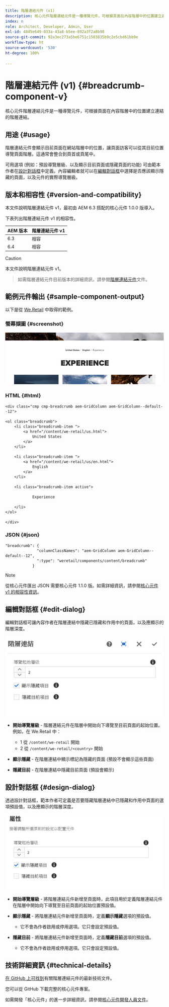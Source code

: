 ```yaml
---
title: 階層連結元件 (v1)
description: 核心元件階層連結元件是一種導覽元件，可根據頁面在內容階層中的位置建立連結的階層連結。
index: n
role: Architect, Developer, Admin, User
exl-id: 4845e649-033a-43a8-b5ee-892a3f2a8b98
source-git-commit: 92a3ec273a5be6751c1503835b9c2e5cbd61bb9e
workflow-type: ht
source-wordcount: '530'
ht-degree: 100%

---
```



# 階層連結元件 (v1) {#breadcrumb-component-v}

核心元件階層連結元件是一種導覽元件，可根據頁面在內容階層中的位置建立連結的階層連結。

## 用途 {#usage}

階層連結元件會顯示目前頁面在網站階層中的位置，讓頁面訪客可以從其目前位置導覽頁面階層。這通常會整合到頁首或頁尾中。

可用選項 (例如：預設導覽層級、以及顯示目前頁面或隱藏頁面的功能) 可由範本作者在[設計對話框](#design-dialog)中定義。內容編輯者就可以在[編輯對話框](#edit-dialog)中選擇是否應該顯示隱藏的頁面，以及元件的實際導覽層級。

## 版本和相容性 {#version-and-compatibility}

本文件說明階層連結元件 v1，最初由 AEM 6.3 搭配的核心元件 1.0.0 版導入。

下表列出階層連結元件 v1 的相容性。

| AEM 版本 | 階層連結元件 v1 |
|--- |--- |
| 6.3 | 相容 |
| 6.4 | 相容 |

>[!CAUTION]
>
>本文件說明階層連結元件 v1。
>>如需階層連結元件目前版本的詳細資訊，請參閱[階層連結元件](/help/components/breadcrumb.md)文件。

## 範例元件輸出 {#sample-component-output}

以下是從 [We.Retail](https://helpx.adobe.com/tw/experience-manager/6-4/sites/developing/using/we-retail.html) 中取得的範例。

### 螢幕擷圖 {#screenshot}

![](/help/assets/chlimage_1-33.png)

### HTML {#html}

```
<div class="cmp cmp-breadcrumb aem-GridColumn aem-GridColumn--default--12">

<ol class="breadcrumb">
    <li class="breadcrumb-item ">
        <a href="/content/we-retail/us.html">
            United States
        </a>
    </li>

    <li class="breadcrumb-item ">
        <a href="/content/we-retail/us/en.html">
            English
        </a>
    </li>

    <li class="breadcrumb-item active">
        
            Experience
        
    </li>
</ol>
 
</div>
```

### JSON {#json}

```
"breadcrumb": {
              "columnClassNames": "aem-GridColumn aem-GridColumn--default--12",
              ":type": "weretail/components/content/breadcrumb"
            }
```

>[!NOTE]
>
>從核心元件匯出 JSON 需要核心元件 1.1.0 版。如需詳細資訊，請參閱[核心元件 v1 的相容性資訊](/help/versions.md)。

## 編輯對話框 {#edit-dialog}

編輯對話框可讓內容作者在階層連結中隱藏已隱藏和作用中的頁面，以及應顯示的階層深度。

![](/help/assets/chlimage_1-34.png)

* **開始導覽層級** - 階層連結元件在階層中開始向下導覽至目前頁面的起始位置。例如，在 We.Retail 中：

   * 1 從 `/content/we-retail` 開始
   * 2 從 `/content/we-retail/<country>` 開始

* **顯示隱藏** - 在階層連結中顯示標記為隱藏的頁面 (預設不會顯示這些頁面)
* **隱藏目前** - 在階層連結中隱藏目前頁面 (預設會顯示)

## 設計對話框 {#design-dialog}

透過設計對話框，範本作者可定義是否要隱藏階層連結中已隱藏和作用中頁面的選項預設值，以及應顯示的階層深度。

![](/help/assets/chlimage_1-35.png)

* **開始導覽層級** - 將階層連結元件新增至頁面時，此項目用於定義階層連結元件在階層中開始向下導覽至目前頁面的起始位置預設值。
* **顯示隱藏** - 將階層連結元件新增至頁面時，定義&#x200B;**顯示隱藏**&#x200B;選項的預設值。

   * 它不會為作者啟用或停用選項。它只會設定預設值。

* **隱藏目前** - 將階層連結元件新增至頁面時，定義&#x200B;**隱藏目前**&#x200B;選項的預設值。

   * 它不會為作者啟用或停用選項。它只會設定預設值。

## 技術詳細資訊 {#technical-details}

[在 GitHub 上可找到](https://github.com/adobe/aem-core-wcm-components/tree/master/content/src/content/jcr_root/apps/core/wcm/components/breadcrumb/v1/breadcrumb)有關階層連結元件的最新技術文件。

您可以從 GitHub 下載完整的核心元件專案。

如需開發「核心元件」的進一步詳細資訊，請參閱[核心元件開發人員文件](/help/developing/overview.md)。
